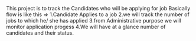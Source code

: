 This project is to track the Candidates who will be applying for job 
Basically flow is like this => 
1.Candidate Applies to a job
2.we will track the number of jobs to which he/ she has applied 
3.from  Administrative purpose we will monitor application progess
4.We will have at a glance number of candidates and their status.

